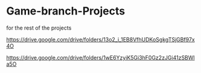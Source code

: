 # Game-branch-Projects

for the rest of the projects

https://drive.google.com/drive/folders/13o2_i_1EB8VfhUDKoSgkgTSjGBf97x4O

https://drive.google.com/drive/folders/1wE6YzyiK5Gi3hF0Gz2zJGi41zSBWla5O
